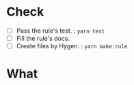 <!-- Fill all list -->

# Check

- [ ] Pass the rule's test. : `yarn test`
- [ ] Fill the rule's docs.
- [ ] Create files by Hygen. : `yarn make:rule`

<!-- Explanation of this PRs -->

# What

